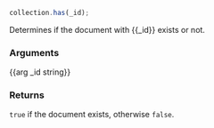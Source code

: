 ``` javascript
collection.has(_id);
```

Determines if the document with {{_id}} exists or not.

### Arguments
{{arg _id string}}

### Returns
`true` if the document exists, otherwise `false`.
